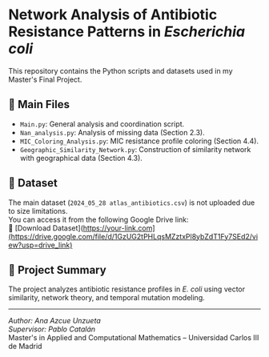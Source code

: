 # Network Analysis of Antibiotic Resistance Patterns in *Escherichia coli*

This repository contains the Python scripts and datasets used in my Master's Final Project.

## 📂 Main Files

- `Main.py`: General analysis and coordination script.
- `Nan_analysis.py`: Analysis of missing data (Section 2.3).
- `MIC_Coloring_Analysis.py`: MIC resistance profile coloring (Section 4.4).
- `Geographic_Similarity_Network.py`: Construction of similarity network with geographical data (Section 4.3).

## 📁 Dataset

The main dataset (`2024_05_28 atlas_antibiotics.csv`) is not uploaded due to size limitations.  
You can access it from the following Google Drive link:  
📎 [Download Dataset](https://your-link.com](https://drive.google.com/file/d/1GzUG2tPHLqsMZztxPl8ybZdT1Fy7SEd2/view?usp=drive_link)

## 📌 Project Summary

The project analyzes antibiotic resistance profiles in *E. coli* using vector similarity, network theory, and temporal mutation modeling.

---

*Author: Ana Azcue Unzueta*  
*Supervisor: Pablo Catalán*  
Master's in Applied and Computational Mathematics – Universidad Carlos III de Madrid
